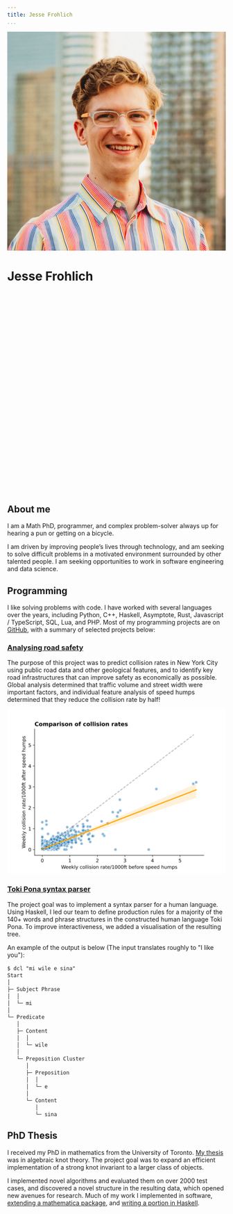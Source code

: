 ```yaml
---
title: Jesse Frohlich
...
```


<img src="images/profile.jpg" class="profile-picture" />

# Jesse Frohlich

<div class="icons">
  <a
    href="https://www.linkedin.com/in/jesse-frohlich"
    target="_blank"
    rel="noopener noreferrer"
  >
    <svg fill="currentColor">
      <title>LinkedIn</title>
      <use href="/header/images/linkedin.svg#icon"></use>
    </svg>
  </a>
  <a href="hidden" class="email" target="_blank" rel="noopener noreferrer">
    <svg fill="currentColor">
      <title>Email</title>
      <use href="/header/images/envelope.svg#icon"></use>
    </svg>
  </a>
  <a href="https://github.com/phro" target="_blank" rel="noopener noreferrer">
    <svg fill="currentColor" alt="LinkedIn">
      <title>GitHub</title>
      <use href="/header/images/github.svg#icon"></use>
    </svg>
  </a>
</div>

## About me

I am a Math PhD, programmer, and complex problem-solver always up for hearing a
pun or getting on a bicycle.

I am driven by improving people’s lives through technology, and am seeking to
solve difficult problems in a motivated environment surrounded by other talented
people. I am seeking opportunities to work in software engineering and data
science.

## Programming

I like solving problems with code. I have worked with several languages over the
years, including Python, C&NoBreak;+&NoBreak;+, Haskell, Asymptote, Rust,
Javascript / TypeScript, SQL, Lua, and PHP. Most of my programming projects are
on [GitHub](https://github.com/phro), with a summary of selected projects below:

### [Analysing road safety](https://www.erdosinstitute.org/project-database/spring-2024/data-science-boot-camp/analysing-road-safety)

The purpose of this project was to predict collision rates in New York City
using public road data and other geological features, and to identify key road
infrastructures that can improve safety as economically as possible. Global
analysis determined that traffic volume and street width were important factors,
and individual feature analysis of speed humps determined that they reduce the
collision rate by half!

![Speed humps analysis](images/speed_humps.svg)

### [Toki Pona syntax parser](https://github.com/phro/dcl)

The project goal was to implement a syntax parser for a human language. Using
Haskell, I led our team to define production rules for a majority of the 140+
words and phrase structures in the constructed human language Toki Pona. To
improve interactiveness, we added a visualisation of the resulting tree.

An example of the output is below (The input translates roughly to "I like
you"):

```
$ dcl "mi wile e sina"
Start
│
├─ Subject Phrase
│  │
│  └─ mi
│
└─ Predicate
   │
   ├─ Content
   │  │
   │  └─ wile
   │
   └─ Preposition Cluster
      │
      ├─ Preposition
      │  │
      │  └─ e
      │
      └─ Content
         │
         └─ sina

```

## PhD Thesis

I received my PhD in mathematics from the University of Toronto.
[My thesis](https://github.com/phro/thesis/releases/download/v1.0.0/thesis-electronic-v1_0_0.pdf)
was in algebraic knot theory. The project goal was to expand an efficient
implementation of a strong knot invariant to a larger class of objects.

I implemented novel algorithms and evaluated them on over 2000 test cases, and
discovered a novel structure in the resulting data, which opened new avenues for
research. Much of my work I implemented in software,
[extending a mathematica package](https://github.com/phro/GDO/https://github.com/phro/GDO/https://github.com/phro/GDO/),
and [writing a portion in Haskell](https://github.com/phro/KnotTheory).
